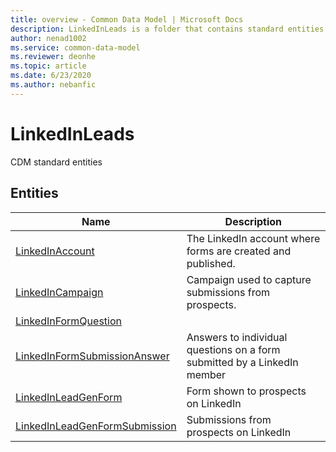 ```yaml
---
title: overview - Common Data Model | Microsoft Docs
description: LinkedInLeads is a folder that contains standard entities related to the Common Data Model.
author: nenad1002
ms.service: common-data-model
ms.reviewer: deonhe
ms.topic: article
ms.date: 6/23/2020
ms.author: nebanfic
---
```


# LinkedInLeads

CDM standard entities  

## Entities

|Name|Description|
|---|---|
|[LinkedInAccount](LinkedInAccount.md)|The LinkedIn account where forms are created and published.|
|[LinkedInCampaign](LinkedInCampaign.md)|Campaign used to capture submissions from prospects.|
|[LinkedInFormQuestion](LinkedInFormQuestion.md)||
|[LinkedInFormSubmissionAnswer](LinkedInFormSubmissionAnswer.md)|Answers to individual questions on a form submitted by a LinkedIn member|
|[LinkedInLeadGenForm](LinkedInLeadGenForm.md)|Form shown to prospects on LinkedIn|
|[LinkedInLeadGenFormSubmission](LinkedInLeadGenFormSubmission.md)|Submissions from prospects on LinkedIn|
